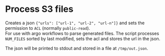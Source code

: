 # Process S3 files

Creates a json `{"urls": ["url-1", "url-2", "url-n"]}` and sets the permission to `ACL` (normally `public-read`).  
For use with argo workflows to parse generated files. The script processes `NUM_FILES` sorted by last modified, sets the acl and stores the url in the json.


The json will be printed to stdout and stored in a file at `/tmp/out.json`.
